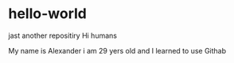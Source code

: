 # hello-world
jast another repositiry
Hi humans

My name is Alexander
i am 29 yers old and I learned to use Githab
